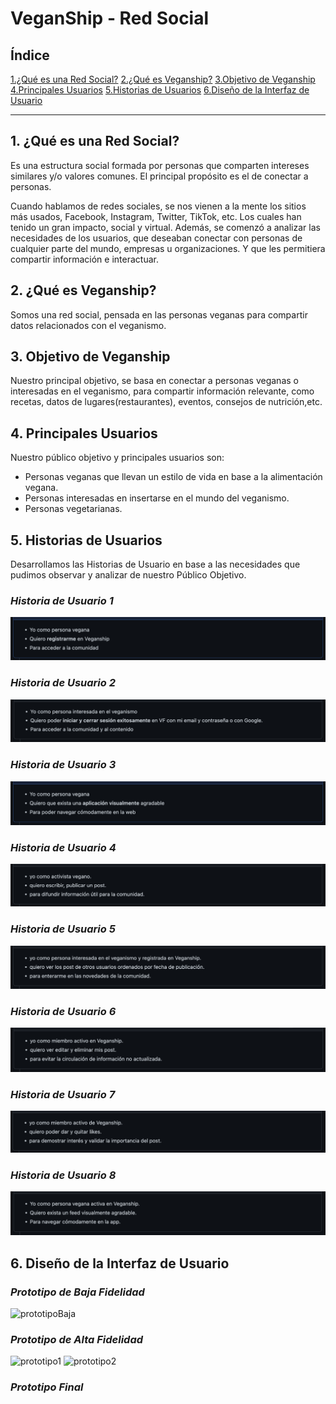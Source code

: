# VeganShip - Red Social

## Índice

[1.¿Qué es una Red Social?](#1-¿que-es-una-red-social?)
[2.¿Qué es Veganship?](#2-¿que-es-veganship?)
[3.Objetivo de Veganship](#3-objetivos-de-veganship)
[4.Principales Usuarios](#4-principales-usuarios)
[5.Historias de Usuarios](#5-historias-de-usuarios)
[6.Diseño de la Interfaz de Usuario](#6-diseño-de-la-interfaz-de-usuario)

***

## **1. ¿Qué es una Red Social?**

Es una estructura social formada por personas que comparten intereses similares y/o valores comunes. El principal propósito es el de conectar a personas.

Cuando hablamos de redes sociales, se nos vienen a la mente los sitios más usados, Facebook, Instagram, Twitter, TikTok, etc. Los cuales han tenido un gran impacto, social y virtual.
Además, se comenzó a analizar las necesidades de los usuarios, que deseaban conectar con personas de cualquier parte del mundo, empresas u organizaciones. Y que les permitiera compartir información e interactuar.

## **2. ¿Qué es Veganship?**

Somos una red social, pensada en las personas veganas para compartir datos relacionados con el veganismo. 

## **3. Objetivo de Veganship**

Nuestro principal objetivo, se basa en conectar a personas veganas o interesadas en el veganismo, para compartir información relevante, como recetas, datos de lugares(restaurantes), eventos, consejos de nutrición,etc.

## **4. Principales Usuarios**

Nuestro público objetivo y principales usuarios son:
* Personas veganas que llevan un estilo de vida en base a la alimentación vegana.
* Personas interesadas en insertarse en el mundo del veganismo.
* Personas vegetarianas.
 
 ## **5. Historias de Usuarios**

Desarrollamos las Historias de Usuario en base a las necesidades que pudimos observar y analizar de nuestro Público Objetivo.

### ***Historia de Usuario 1***
![HU1](src/img/HU-1.png)

### ***Historia de Usuario 2***
![HU2](src/img/HU-2.png)

### ***Historia de Usuario 3***
![HU3](src/img/HU-3.png)

### ***Historia de Usuario 4***
![HU4](src/img/HU-4.png)

### ***Historia de Usuario 5***
![HU5](src/img/HU-5.png)

### ***Historia de Usuario 6***
![HU6](src/img/HU-6.png)

### ***Historia de Usuario 7***
![HU7](src/img/HU-7.png)

### ***Historia de Usuario 8***
![HU8](src/img/HU-8.png)

## **6. Diseño de la Interfaz de Usuario**

### ***Prototipo de Baja Fidelidad***

![prototipoBaja](src/img/prototipoBaja.png)

### ***Prototipo de Alta Fidelidad***

![prototipo1](src/img/prototipo1.png)
![prototipo2](src/img/prototipo2.png)

### ***Prototipo Final***

